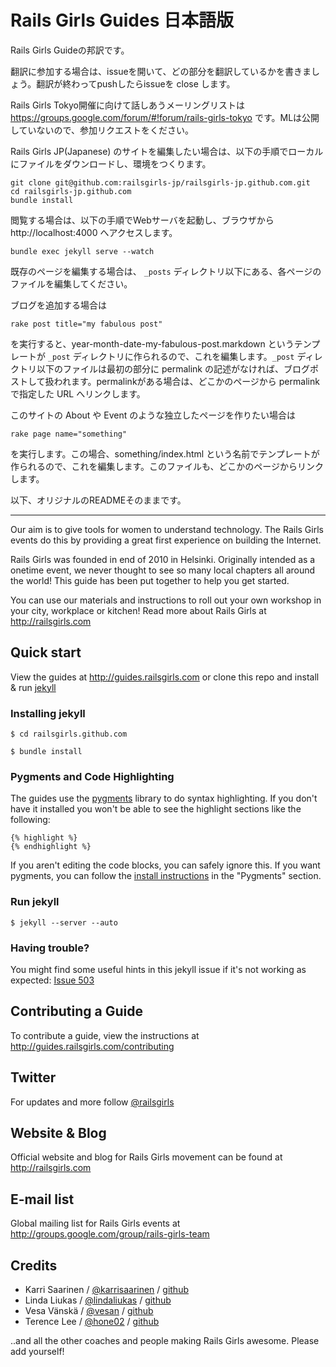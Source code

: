 # Rails Girls Guides 日本語版

Rails Girls Guideの邦訳です。

翻訳に参加する場合は、issueを開いて、どの部分を翻訳しているかを書きましょう。翻訳が終わってpushしたらissueを close します。

Rails Girls Tokyo開催に向けて話しあうメーリングリストは　https://groups.google.com/forum/#!forum/rails-girls-tokyo です。MLは公開していないので、参加リクエストをください。

Rails Girls JP(Japanese) のサイトを編集したい場合は、以下の手順でローカルにファイルをダウンロードし、環境をつくります。

```
git clone git@github.com:railsgirls-jp/railsgirls-jp.github.com.git
cd railsgirls-jp.github.com
bundle install
```

閲覧する場合は、以下の手順でWebサーバを起動し、ブラウザから http://localhost:4000 へアクセスします。

```
bundle exec jekyll serve --watch
```

既存のページを編集する場合は、 ```_posts``` ディレクトリ以下にある、各ページのファイルを編集してください。

ブログを追加する場合は

```
rake post title="my fabulous post"
```

を実行すると、year-month-date-my-fabulous-post.markdown というテンプレートが ```_post``` ディレクトリに作られるので、これを編集します。```_post``` ディレクトリ以下のファイルは最初の部分に permalink の記述がなければ、ブログポストして扱われます。permalinkがある場合は、どこかのページから permalink で指定した URL へリンクします。

このサイトの About や Event のような独立したページを作りたい場合は

```
rake page name="something"
```

を実行します。この場合、something/index.html という名前でテンプレートが作られるので、これを編集します。このファイルも、どこかのページからリンクします。

以下、オリジナルのREADMEそのままです。

----

Our aim is to give tools for women to understand technology. The Rails Girls events do this by providing a great first experience on building the Internet.

Rails Girls was founded in end of 2010 in Helsinki. Originally intended as a onetime event, we never thought to see so many local chapters all around the world! This guide has been put together to help you get started.

You can use our materials and instructions to roll out your own workshop in your city, workplace or kitchen! Read more about Rails Girls at http://railsgirls.com

## Quick start

View the guides at http://guides.railsgirls.com or clone this repo and install & run [jekyll](https://github.com/mojombo/jekyll)

### Installing jekyll

```
$ cd railsgirls.github.com
```

```
$ bundle install
```

### Pygments and Code Highlighting

The guides use the [pygments](http://pygments.org/) library to do syntax highlighting. If you don't have it installed you won't be able to see the highlight sections like the following:

```
{% highlight %}
{% endhighlight %}
```

If you aren't editing the code blocks, you can safely ignore this. If you want pygments, you can follow the [install instructions](https://github.com/mojombo/jekyll/wiki/Install) in the "Pygments" section.

### Run jekyll

```
$ jekyll --server --auto
```

### Having trouble?

You might find some useful hints in this jekyll issue if it's not working as expected: [Issue 503](https://github.com/mojombo/jekyll/issues/503)

## Contributing a Guide

To contribute a guide, view the instructions at http://guides.railsgirls.com/contributing

## Twitter

For updates and more follow [@railsgirls](https://twitter.com/railsgirls)

## Website & Blog

Official website and blog for Rails Girls movement can be found at http://railsgirls.com

## E-mail list

Global mailing list for Rails Girls events at http://groups.google.com/group/rails-girls-team

## Credits

* Karri Saarinen / [@karrisaarinen](https://twitter.com/karrisaarinen) / [github](http://github.com/ksaa)
* Linda Liukas / [@lindaliukas](https://twitter.com/lindaliukas) / [github](http://github.com/lindaliukas)
* Vesa Vänskä / [@vesan](https://twitter.com/vesan) / [github](http://github.com/vesan)
* Terence Lee / [@hone02](https://twitter.com/hone02) / [github](http://github.com/hone)

..and all the other coaches and people making Rails Girls awesome. Please add yourself!
